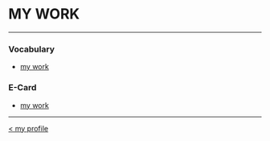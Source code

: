 # MY WORK

---

### Vocabulary
- [my work](https://wariisara.github.io/availability)

### E-Card
- [my work](https://wariisara.github.io/e-card)

---
[< my profile](https://wariisara.github.io/)